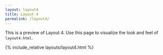```yaml
---
layout: layout4
title: Layout 4
permalink: /layout4/
---
```

This is a preview of Layout 4. Use this page to visualize the look and feel of `layout4.html`.

{% include_relative layouts/layout4.html %}
